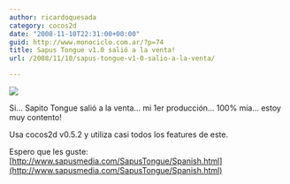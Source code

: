 ```yaml
---
author: ricardoquesada
category: cocos2d
date: "2008-11-10T22:31:00+00:00"
guid: http://www.monociclo.com.ar/?p=74
title: Sapus Tongue v1.0 salió a la venta!
url: /2008/11/10/sapus-tongue-v1-0-salio-a-la-venta/

---
```


[![](http://lh6.ggpht.com/_7Tp7oCOlWFE/SRWg36_NjyI/AAAAAAAAJW0/Z6BjnLCODTs/s400/Icon512x512.jpeg)](http://lh6.ggpht.com/_7Tp7oCOlWFE/SRWg36_NjyI/AAAAAAAAJW0/Z6BjnLCODTs/s400/Icon512x512.jpeg)

Si... Sapito Tongue salió a la venta... mi 1er producción... 100% mia... estoy
muy contento!

Usa cocos2d v0.5.2 y utiliza casi todos los features de este.

Espero que les
guste: [http://www.sapusmedia.com/SapusTongue/Spanish.html](http://www.sapusmedia.com/SapusTongue/Spanish.html)
